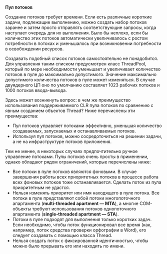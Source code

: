 **Пул потоков**

Создание потоков требует времени. Если есть различные короткие задачи, подлежащие выполнению, можно создать набор потоков заранее и затем просто отправлять соответствующие запросы, когда наступает очередь для их выполнения. Было бы неплохо, если бы количество этих потоков автоматически увеличивалось с ростом потребности в потоках и уменьшалось при возникновении потребности в освобождении ресурсов.

Создавать подобный список потоков самостоятельно не понадобится. Для управления таким списком предусмотрен класс ThreadPool, который по мере необходимости уменьшает и увеличивает количество потоков в пуле до максимально допустимого. Значение максимально допустимого количества потоков в пуле может изменяться. В случае двуядерного ЦП оно по умолчанию составляет 1023 рабочих потоков и 1000 потоков ввода-вывода.



Здесь может возникнуть вопрос: в чем же преимущество использования  поддерживаемого CLR пула потоков по сравнению с явным созданием объектов  Thread? Ниже перечислены эти преимущества: 

- Пул потоков управляет потоками эффективно, уменьшая количество создаваемых, запускаемых и останавливаемых потоков.
- Используя пул потоков, можно сосредоточиться на решении задачи, а не на инфраструктуре потоков приложения.

Тем не менее, в некоторых случаях предпочтительно ручное управление  потоками. Пулы потоков очень просты в применении, однако обладают рядом  ограничений, которые перечислены ниже: 

- Все потоки в пуле потоков являются фоновыми. В случае  завершения работы всех приоритетных потоков в процессе работа всех  фоновых потоков тоже останавливается. Сделать поток из пула приоритетным  не удастся.
- Нельзя изменять приоритет или имя находящего в пуле потока.  Все потоки в пуле представляют собой потоки многопоточного апартамента (**multi-threaded apartment — МТА**), а многие СОМ-объекты требуют использования потоков однопоточного апартамента (**single-threaded apartment — STA**).
- Потоки в пуле подходят для выполнения только коротких задач.  Если необходимо, чтобы поток функционировал все время (как, например,  поток средства проверки орфографии в Word), его следует создавать с  помощью класса Thread.
- Нельзя создать поток с фиксированной идентичностью, чтобы можно было прерывать его или находить по имени.